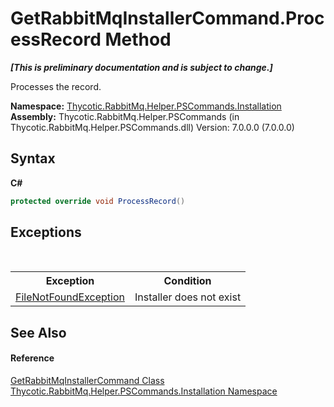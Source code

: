 # GetRabbitMqInstallerCommand.ProcessRecord Method 
 _**\[This is preliminary documentation and is subject to change.\]**_

Processes the record.

**Namespace:**&nbsp;<a href="N_Thycotic_RabbitMq_Helper_PSCommands_Installation">Thycotic.RabbitMq.Helper.PSCommands.Installation</a><br />**Assembly:**&nbsp;Thycotic.RabbitMq.Helper.PSCommands (in Thycotic.RabbitMq.Helper.PSCommands.dll) Version: 7.0.0.0 (7.0.0.0)

## Syntax

**C#**<br />
``` C#
protected override void ProcessRecord()
```


## Exceptions
&nbsp;<table><tr><th>Exception</th><th>Condition</th></tr><tr><td><a href="http://msdn2.microsoft.com/en-us/library/dzyy5k3x" target="_blank">FileNotFoundException</a></td><td>Installer does not exist</td></tr></table>

## See Also


#### Reference
<a href="T_Thycotic_RabbitMq_Helper_PSCommands_Installation_GetRabbitMqInstallerCommand">GetRabbitMqInstallerCommand Class</a><br /><a href="N_Thycotic_RabbitMq_Helper_PSCommands_Installation">Thycotic.RabbitMq.Helper.PSCommands.Installation Namespace</a><br />